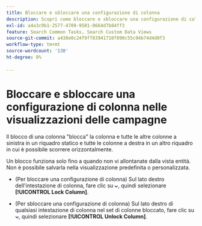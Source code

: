 ```yaml
---
title: Bloccare e sbloccare una configurazione di colonna
description: Scopri come bloccare e sbloccare una configurazione di colonna nelle visualizzazioni delle campagne.
exl-id: a4a3c9b1-2577-4789-9501-0664d7b84ff3
feature: Search Common Tasks, Search Custom Data Views
source-git-commit: a438e0c24f9ff83941710f890c55c94b74d4d0f3
workflow-type: tm+mt
source-wordcount: '130'
ht-degree: 0%

---
```


# Bloccare e sbloccare una configurazione di colonna nelle visualizzazioni delle campagne

<!-- The same in new UI and legacy CM views -->

<!-- Doesn't include instructions for legacy Portfolios views; not available for Reports -->

Il blocco di una colonna &quot;blocca&quot; la colonna e tutte le altre colonne a sinistra in un riquadro statico e tutte le colonne a destra in un altro riquadro in cui è possibile scorrere orizzontalmente.

Un blocco funziona solo fino a quando non vi allontanate dalla vista entità. Non è possibile salvarla nella visualizzazione predefinita o personalizzata.

* (Per bloccare una configurazione di colonna) Sul lato destro dell&#39;intestazione di colonna, fare clic su ![Freccia giù](/help/search-social-commerce/assets/arrow-down-dropdown.png "Freccia giù"), quindi selezionare **[!UICONTROL Lock Column]**.

* (Per sbloccare una configurazione di colonna) Sul lato destro di qualsiasi intestazione di colonna nel set di colonne bloccato, fare clic su ![Freccia giù](/help/search-social-commerce/assets/arrow-down-dropdown.png "Freccia giù"), quindi selezionare **[!UICONTROL Unlock Column]**.
